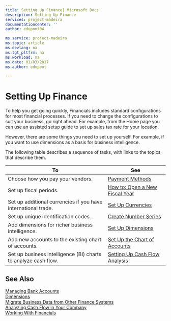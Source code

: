 ```yaml
---
title: Setting Up Finance| Microsoft Docs
description: Setting Up Finance
services: project-madeira
documentationcenter: ''
author: edupont04

ms.service: project-madeira
ms.topic: article
ms.devlang: na
ms.tgt_pltfrm: na
ms.workload: na
ms.date: 01/03/2017
ms.author: edupont

---
```

# Setting Up Finance
To help you get going quickly, Financials includes standard configurations for most financial processes. If you need to change the configurations to suit your business, go right ahead. For example, from the Home page you can use an assisted setup guide to set up sales tax rate for your location.  

However, there are some things you need to set up yourself. For example, if you want to use dimensions as a basis for business intelligence.  

The following table describes a sequence of tasks, with links to the topics that describe them.

| To | See |
| --- | --- |
| Choose how you pay your vendors. |[Payment Methods](finance-payment-methods.md) |
| Set up fiscal periods. |[How to: Open a New Fiscal Year](finance-how-open-new-fiscal-year.md) |
| Set up additional currencies if you have international trade. |[Set Up Currencies](finance-setup-currencies.md) |
| Set up unique identification codes. |[Create Number Series](ui-create-number-series.md) |
| Add dimensions for richer business intelligence. |[Set Up Dimensions](finance-setup-dimensions.md) |
| Add new accounts to the existing chart of accounts. |[Set Up the Chart of Accounts](finance-setup-chart-accounts.md) |
| Set up business intelligence (BI) charts to analyze cash flow. |[Setting Up Cash Flow Analysis](finance-setup-cash-flow-analyses.md) |

## See Also
[Managing Bank Accounts](bank-manage-bank-accounts.md)  
[Dimensions](finance-dimensions.md)  
[Migrate Business Data from Other Finance Systems](upload-data.md)  
[Analyzing Cash Flow in Your Company](finance-analyze-cash-flow.md)  
[Working With Financials](ui-work-product.md)  
